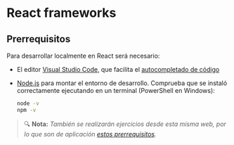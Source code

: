 # React frameworks
## Prerrequisitos

Para desarrollar localmente en React será necesario:

- El editor [Visual Studio Code](https://code.visualstudio.com/), que facilita el [autocompletado de código](https://code.visualstudio.com/docs/languages/html)

- [Node.js](https://nodejs.org/en) para montar el entorno de desarrollo. Comprueba que se instaló correctamente ejecutando en un terminal (PowerShell en Windows):
  ```bash
  node -v
  npm -v
  ```

> 🔍 **Nota:** _También se realizarán ejercicios desde esta misma web, por lo que son de aplicación [estos prerrequisitos](../react/prerrequisitos.md)._
